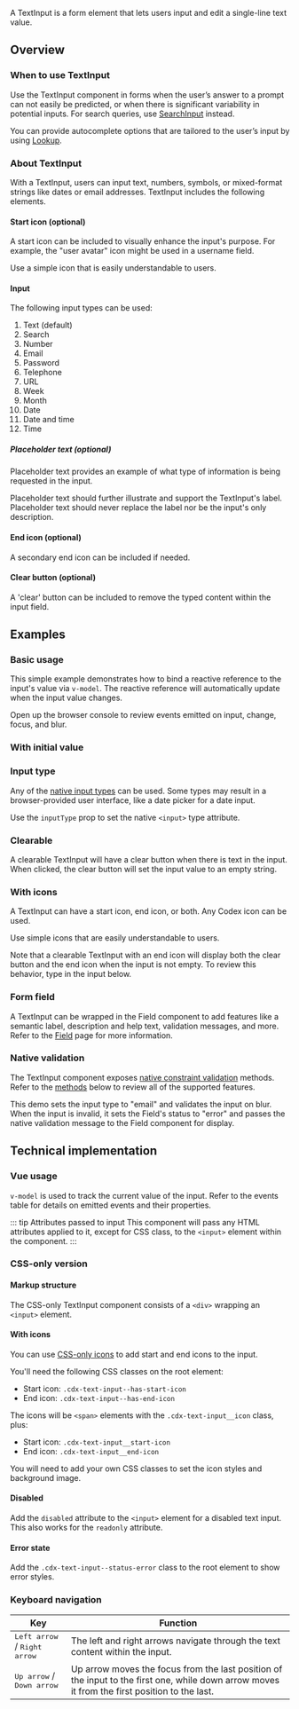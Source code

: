 <script setup>
import { CdxAccordion } from '@wikimedia/codex';
import { cdxIconSearch, cdxIconInfoFilled } from '@wikimedia/codex-icons';
import CdxDocsConfigurableGeneric from '@/../src/components/configurable-generic/ConfigurableGeneric.vue';
import TextInputBasic from '@/../component-demos/text-input/examples/TextInputBasic.vue';
import TextInputInitialValue from '@/../component-demos/text-input/examples/TextInputInitialValue.vue';
import TextInputDate from '@/../component-demos/text-input/examples/TextInputDate.vue';
import TextInputWithIcons from '@/../component-demos/text-input/examples/TextInputWithIcons.vue';
import TextInputWithClearable from '@/../component-demos/text-input/examples/TextInputWithClearable.vue';
import TextInputField from '@/../component-demos/text-input/examples/TextInputField.vue';
import TextInputNativeValidation from '@/../component-demos/text-input/examples/TextInputNativeValidation.vue';

const controlsConfig = [
	{
		name: 'startIcon',
		type: 'icon'
	},
	{
		name: 'endIcon',
		type: 'icon'
	},
	{
		name: 'clearable',
		type: 'boolean'
	},
	{
		name: 'inputType',
		type: 'select',
		menuItems: [
			{ value: 'text' },
			{ value: 'search' },
			{ value: 'number' },
			{ value: 'email' },
			{ value: 'password' },
			{ value: 'tel' },
			{ value: 'url' },
			{ value: 'week' },
			{ value: 'month' },
			{ value: 'date' },
			{ value: 'datetime-local' },
			{ value: 'time' }
		]
	},
	{
		name: 'status',
		type: 'radio',
		options: [ 'default', 'error' ],
	},
	{
		name: 'disabled',
		type: 'boolean'
	},
	{
		name: 'readonly',
		type: 'boolean'
	},
	{
		name: 'placeholder',
		type: 'text'
	}
];
</script>

A TextInput is a form element that lets users input and edit a single-line text value.

<cdx-demo-wrapper :controls-config="controlsConfig" :show-generated-code="true" generated-model-name="inputValue">
<template v-slot:demo="{ propValues }">
	<cdx-docs-configurable-generic v-bind="propValues" />
</template>
</cdx-demo-wrapper>

## Overview

### When to use TextInput

Use the TextInput component in forms when the user’s answer to a prompt can not easily be predicted,
or when there is significant variability in potential inputs. For search queries, use [SearchInput](./search-input.md) instead.

You can provide autocomplete options that are tailored to the user’s input by using
[Lookup](./lookup.md).

### About TextInput

With a TextInput, users can input text, numbers, symbols, or mixed-format strings like dates or
email addresses. TextInput includes the following elements.

#### Start icon (optional)

A start icon can be included to visually enhance the input's purpose. For example, the "user avatar"
icon might be used in a username field.

<cdx-demo-best-practices>
<cdx-demo-best-practice>Use a simple icon that is easily understandable to users.</cdx-demo-best-practice>
</cdx-demo-best-practices>

#### Input

The following input types can be used:

<div class="cdx-docs-multi-column cdx-docs-multi-columns-2">

1. Text (default)
2. Search
3. Number
4. Email
5. Password
6. Telephone
7. URL
8. Week
9. Month
10. Date
11. Date and time
12. Time

</div>

##### Placeholder text (optional)

Placeholder text provides an example of what type of information is being requested in the input.

<cdx-demo-best-practices>
<cdx-demo-best-practice>Placeholder text should further illustrate and support the TextInput's label.</cdx-demo-best-practice>
<cdx-demo-best-practice type="dont">Placeholder text should never replace the label nor be the input's only description.</cdx-demo-best-practice>
</cdx-demo-best-practices>

#### End icon (optional)

A secondary end icon can be included if needed.

#### Clear button (optional)

A 'clear' button can be included to remove the typed content within the input field.

## Examples

### Basic usage

<cdx-demo-wrapper>
<template v-slot:demo>
	<text-input-basic />
</template>

<template v-slot:code>

:::code-group

<<< @/../component-demos/text-input/examples/TextInputBasic.vue [NPM]

<<< @/../component-demos/text-input/examples-mw/TextInputBasic.vue [MediaWiki]

:::

</template>
</cdx-demo-wrapper>

<cdx-accordion>
<template #title>Developer notes</template>

This simple example demonstrates how to bind a reactive reference to the input's value via
`v-model`. The reactive reference will automatically update when the input value changes.

Open up the browser console to review events emitted on input, change, focus, and blur.

</cdx-accordion>

### With initial value

<cdx-demo-wrapper :force-reset="true">
<template v-slot:demo>
	<text-input-initial-value />
</template>

<template v-slot:code>

:::code-group

<<< @/../component-demos/text-input/examples/TextInputInitialValue.vue [NPM]

<<< @/../component-demos/text-input/examples-mw/TextInputInitialValue.vue [MediaWiki]

:::

</template>
</cdx-demo-wrapper>

### Input type

Any of the [native input
types](https://developer.mozilla.org/en-US/docs/Web/HTML/Element/input#input_types) can be used.
Some types may result in a browser-provided user interface, like a date picker for a date input.

<cdx-demo-wrapper>
<template v-slot:demo>
	<text-input-date />
</template>

<template v-slot:code>

:::code-group

<<< @/../component-demos/text-input/examples/TextInputDate.vue [NPM]

<<< @/../component-demos/text-input/examples-mw/TextInputDate.vue [MediaWiki]

:::

</template>
</cdx-demo-wrapper>

<cdx-accordion>
<template #title>Developer notes</template>

Use the `inputType` prop to set the native `<input>` type attribute.

</cdx-accordion>

### Clearable

A clearable TextInput will have a clear button when there is text in the input. When clicked, the
clear button will set the input value to an empty string.

<cdx-demo-wrapper>
<template v-slot:demo>
	<text-input-with-clearable />
</template>

<template v-slot:code>

:::code-group

<<< @/../component-demos/text-input/examples/TextInputWithClearable.vue [NPM]

<<< @/../component-demos/text-input/examples-mw/TextInputWithClearable.vue [MediaWiki]

:::

</template>
</cdx-demo-wrapper>

### With icons

A TextInput can have a start icon, end icon, or both. Any Codex icon can be used.

<cdx-demo-best-practices>
<cdx-demo-best-practice>Use simple icons that are easily understandable to users.</cdx-demo-best-practice>
</cdx-demo-best-practices>

Note that a clearable TextInput with an end icon will display both the clear button and the
end icon when the input is not empty. To review this behavior, type in the input below.

<cdx-demo-wrapper>
<template v-slot:demo>
	<text-input-with-icons />
</template>

<template v-slot:code>

:::code-group

<<< @/../component-demos/text-input/examples/TextInputWithIcons.vue [NPM]

<<< @/../component-demos/text-input/examples-mw/TextInputWithIcons.vue [MediaWiki]

:::

</template>
</cdx-demo-wrapper>

### Form field

A TextInput can be wrapped in the Field component to add features like a semantic label, description
and help text, validation messages, and more. Refer to the [Field](./field.md) page for more
information.

<cdx-demo-wrapper>
<template v-slot:demo>
	<text-input-field />
</template>

<template v-slot:code>

:::code-group

<<< @/../component-demos/text-input/examples/TextInputField.vue [NPM]

<<< @/../component-demos/text-input/examples-mw/TextInputField.vue [MediaWiki]

:::

</template>
</cdx-demo-wrapper>

### Native validation

The TextInput component exposes [native constraint validation](https://developer.mozilla.org/en-US/docs/Web/HTML/Constraint_validation)
methods. Refer to the [methods](#methods) below to review all of the supported features.

This demo sets the input type to "email" and validates the input on blur. When the input is invalid,
it sets the Field's status to "error" and passes the native validation message to the Field
component for display.

<cdx-demo-wrapper>
<template v-slot:demo>
	<text-input-native-validation />
</template>

<template v-slot:code>

:::code-group

<<< @/../component-demos/text-input/examples/TextInputNativeValidation.vue [NPM]

<<< @/../component-demos/text-input/examples-mw/TextInputNativeValidation.vue [MediaWiki]

:::

</template>
</cdx-demo-wrapper>

## Technical implementation

### Vue usage

`v-model` is used to track the current value of the input. Refer to the events table for details on
emitted events and their properties.

::: tip Attributes passed to input
This component will pass any HTML attributes applied to it, except for CSS class, to the `<input>` element within the component.
:::

### CSS-only version

#### Markup structure

The CSS-only TextInput component consists of a `<div>` wrapping an `<input>` element.

<cdx-demo-wrapper>
<template v-slot:demo>
	<div class="cdx-text-input">
		<input class="cdx-text-input__input" type="text" placeholder="Start typing...">
	</div>
</template>
<template v-slot:code>

```html
<!-- Wrapper div. -->
<div class="cdx-text-input">
	<!-- Input element with CSS class and attributes. -->
	<input class="cdx-text-input__input" type="text" placeholder="Start typing...">
</div>
```

</template>
</cdx-demo-wrapper>

#### With icons

You can use [CSS-only icons](./icon.md#css-only-version) to add start and end icons to the input.

You'll need the following CSS classes on the root element:
- Start icon: `.cdx-text-input--has-start-icon`
- End icon: `.cdx-text-input--has-end-icon`

The icons will be `<span>` elements with the `.cdx-text-input__icon` class, plus:
- Start icon: `.cdx-text-input__start-icon`
- End icon: `.cdx-text-input__end-icon`

You will need to add your own CSS classes to set the icon styles and background image.

<cdx-demo-wrapper>
<template v-slot:demo>
	<div class="cdx-text-input cdx-text-input--has-start-icon cdx-text-input--has-end-icon">
		<input class="cdx-text-input__input" type="text">
		<span class="cdx-text-input__icon cdx-text-input__start-icon cdx-demo-css-icon--search"></span>
		<span class="cdx-text-input__icon cdx-text-input__end-icon cdx-demo-css-icon--info-filled"></span>
	</div>
</template>
<template v-slot:code>

```html
<div class="cdx-text-input cdx-text-input--has-start-icon cdx-text-input--has-end-icon">
	<input class="cdx-text-input__input" type="text">
	<span class="cdx-text-input__icon cdx-text-input__start-icon cdx-demo-css-icon--search"></span>
	<span class="cdx-text-input__icon cdx-text-input__end-icon cdx-demo-css-icon--info-filled"></span>
</div>
```

:::code-group

```less [NPM]
// Note: you must import the design tokens before importing the css-icon mixin
@import ( reference ) '@wikimedia/codex-design-tokens/theme-wikimedia-ui.less';
@import ( reference ) '@wikimedia/codex/mixins/css-icon.less';

.cdx-demo-css-icon {
	&--search {
		.cdx-mixin-css-icon( @cdx-icon-search );
	}

	&--info-filled {
		.cdx-mixin-css-icon( @cdx-icon-info-filled );
	}
}
```

```less [MediaWiki]
@import 'mediawiki.skin.variables.less';

.cdx-demo-css-icon {
	&--search {
		.cdx-mixin-css-icon( @cdx-icon-search );
	}

	&--info-filled {
		.cdx-mixin-css-icon( @cdx-icon-info-filled );
	}
}
```

:::

</template>
</cdx-demo-wrapper>

#### Disabled

Add the `disabled` attribute to the `<input>` element for a disabled text input. This also works
for the `readonly` attribute.

<cdx-demo-wrapper>
<template v-slot:demo>
	<div class="cdx-text-input cdx-text-input--has-start-icon cdx-text-input--has-end-icon">
		<input class="cdx-text-input__input" type="text" placeholder="Start typing..." disabled>
		<span class="cdx-text-input__icon cdx-text-input__start-icon cdx-demo-css-icon--search"></span>
		<span class="cdx-text-input__icon cdx-text-input__end-icon cdx-demo-css-icon--info-filled"></span>
	</div>
</template>
<template v-slot:code>

```html
<div class="cdx-text-input cdx-text-input--has-start-icon cdx-text-input--has-end-icon">
	<input class="cdx-text-input__input" type="text" placeholder="Start typing..." disabled>
	<span class="cdx-text-input__icon cdx-text-input__start-icon cdx-demo-css-icon--search"></span>
	<span class="cdx-text-input__icon cdx-text-input__end-icon cdx-demo-css-icon--info-filled"></span>
</div>
```

:::code-group

```less [NPM]
// Note: you must import the design tokens before importing the css-icon mixin
@import ( reference ) '@wikimedia/codex-design-tokens/theme-wikimedia-ui.less';
@import ( reference ) '@wikimedia/codex/mixins/css-icon.less';

.cdx-demo-css-icon {
	&--search {
		.cdx-mixin-css-icon( @cdx-icon-search );
	}

	&--info-filled {
		.cdx-mixin-css-icon( @cdx-icon-info-filled );
	}
}
```

```less [MediaWiki]
@import 'mediawiki.skin.variables.less';

.cdx-demo-css-icon {
	&--search {
		.cdx-mixin-css-icon( @cdx-icon-search );
	}

	&--info-filled {
		.cdx-mixin-css-icon( @cdx-icon-info-filled );
	}
}
```

:::

</template>
</cdx-demo-wrapper>

#### Error state

Add the `.cdx-text-input--status-error` class to the root element to show error styles.

<cdx-demo-wrapper>
<template v-slot:demo>
	<div class="cdx-text-input cdx-text-input--status-error">
		<input class="cdx-text-input__input" type="text" value="Something's wrong">
	</div>
</template>
<template v-slot:code>

```html
<div class="cdx-text-input cdx-text-input--status-error">
	<input class="cdx-text-input__input" type="text" value="Something's wrong">
</div>
```

</template>
</cdx-demo-wrapper>

<style lang="less" scoped>
@import ( reference ) '@wikimedia/codex-design-tokens/theme-wikimedia-ui.less';
@import ( reference ) '@wikimedia/codex/mixins/css-icon.less';

.cdx-demo-css-icon {
	&--search {
		.cdx-mixin-css-icon( @cdx-icon-search );
	}

	&--info-filled {
		.cdx-mixin-css-icon( @cdx-icon-info-filled );
	}
}
</style>

### Keyboard navigation

| Key | Function |
| -- | -- |
| <kbd>Left arrow</kbd> / <kbd>Right arrow</kbd> | The left and right arrows navigate through the text content within the input. |
| <kbd>Up arrow</kbd> / <kbd>Down arrow</kbd> | Up arrow moves the focus from the last position of the input to the first one, while down arrow moves it from the first position to the last. |

